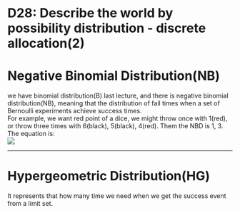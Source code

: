 # D28: Describe the world by possibility distribution - discrete allocation(2)

# Negative Binomial Distribution(NB)
we have binomial distribution(B) last lecture, and there is negative binomial distribution(NB), meaning that the distribution of fail times when a set of Bernoulli experiments achieve success times.<br>
For example, we want red point of a dice, we might throw once with 1(red), or throw three times with 6(black), 5(black), 4(red). Them the NBD is 1, 3.<br>
The equation is:<br>
<img src="https://latex.codecogs.com/gif.latex?P(X=x)=C^{x-1}_{k-1}p^k(1-p)^{x-k}" />
* * *
# Hypergeometric Distribution(HG)
It represents that how many time we need when we get the success event from a limit set. 
